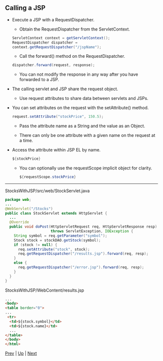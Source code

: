 ## Calling a JSP

* Execute a JSP with a RequestDispatcher.

  * Obtain the RequestDispatcher from the ServletContext.

  ```java
  ServletContext context = getServletContext();
  RequestDispatcher dispatcher =
  context.getRequestDispatcher("/jspName");
  ```

  * Call the forward() method on the RequestDispatcher.

  ```java
  dispatcher.forward(request, response);
  ```

    * You can not modify the response in any way after you have forwarded to a JSP.

* The calling servlet and JSP share the request object.

  * Use request attributes to share data between servlets and JSPs.

* You can set attributes on the request with the setAttribute() method.

  ```java
  request.setAttribute("stockPrice", 150.5);
  ```

  * Pass the attribute name as a String and the value as an Object.

  * There can only be one attribute with a given name on the request at a time.

* Access the attribute within JSP EL by name.

  ```java
  ${stockPrice}
  ```

  * You can optionally use the requestScope implicit object for clarity.

    ```java
    ${requestScope.stockPrice}
    ```

<hr>

StocksWithJSP/src/web/StockServlet.java

```java
package web;
...
@WebServlet("/Stocks")
public class StockServlet extends HttpServlet {
  ...
  @Override
  public void doPost(HttpServletRequest req, HttpServletResponse resp)
                     throws ServletException, IOException {
    String symbol = req.getParameter("symbol");
    Stock stock = stockDAO.getStock(symbol);
    if (stock != null) {
      req.setAttribute("stock", stock);
      req.getRequestDispatcher("/results.jsp").forward(req, resp);
    }
    else {
      req.getRequestDispatcher("/error.jsp").forward(req, resp);
    }
  }
}
```

StocksWithJSP/WebContent/results.jsp

```html
...
<body>
<table border="0">
...
 <tr>
  <td>${stock.symbol}</td>
  <td>${stock.name}</td>
  ...
</table>
</body>
</html>
```

[Prev](03-ExpressionLanguage.md) | [Up](../README.md) | [Next](05-JSTLConditionals.md)
